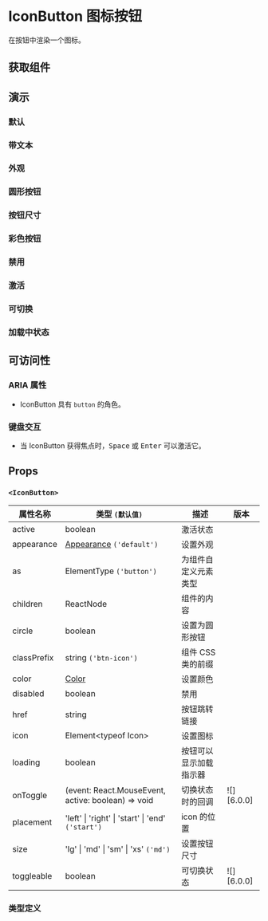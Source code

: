 # IconButton 图标按钮

在按钮中渲染一个图标。

## 获取组件

<!--{include:<import-guide>}-->

## 演示

### 默认

<!--{include:`basic.md`}-->

### 带文本

<!--{include:`with-text.md`}-->

### 外观

<!--{include:`appearance.md`}-->

### 圆形按钮

<!--{include:`circle.md`}-->

### 按钮尺寸

<!--{include:`size.md`}-->

### 彩色按钮

<!--{include:`color.md`}-->

### 禁用

<!--{include:`disabled.md`}-->

### 激活

<!--{include:`active.md`}-->

### 可切换

<!--{include:`toggleable.md`}-->

### 加载中状态

<!--{include:`loading.md`}-->

## 可访问性

### ARIA 属性

- IconButton 具有 `button` 的角色。

### 键盘交互

- 当 IconButton 获得焦点时，<kbd>Space</kbd> 或 <kbd>Enter</kbd> 可以激活它。

## Props

### `<IconButton>`

| 属性名称    | 类型 `(默认值)`                                      | 描述                   | 版本       |
| ----------- | ---------------------------------------------------- | ---------------------- | ---------- |
| active      | boolean                                              | 激活状态               |            |
| appearance  | [Appearance](#code-ts-appearance-code) `('default')` | 设置外观               |            |
| as          | ElementType `('button')`                             | 为组件自定义元素类型   |            |
| children    | ReactNode                                            | 组件的内容             |            |
| circle      | boolean                                              | 设置为圆形按钮         |            |
| classPrefix | string `('btn-icon')`                                | 组件 CSS 类的前缀      |            |
| color       | [Color](#code-ts-color-code)                         | 设置颜色               |            |
| disabled    | boolean                                              | 禁用                   |            |
| href        | string                                               | 按钮跳转链接           |            |
| icon        | Element&lt;typeof Icon&gt;                           | 设置图标               |            |
| loading     | boolean                                              | 按钮可以显示加载指示器 |            |
| onToggle    | (event: React.MouseEvent, active: boolean) => void   | 切换状态时的回调       | ![][6.0.0] |
| placement   | 'left' \| 'right' \| 'start' \| 'end' `('start')`    | icon 的位置            |            |
| size        | 'lg' \| 'md' \| 'sm' \| 'xs' `('md')`                | 设置按钮尺寸           |            |
| toggleable  | boolean                                              | 可切换状态             | ![][6.0.0] |

### 类型定义

<!--{include:(_common/types/appearance.md)}-->
<!--{include:(_common/types/color.md)}-->
